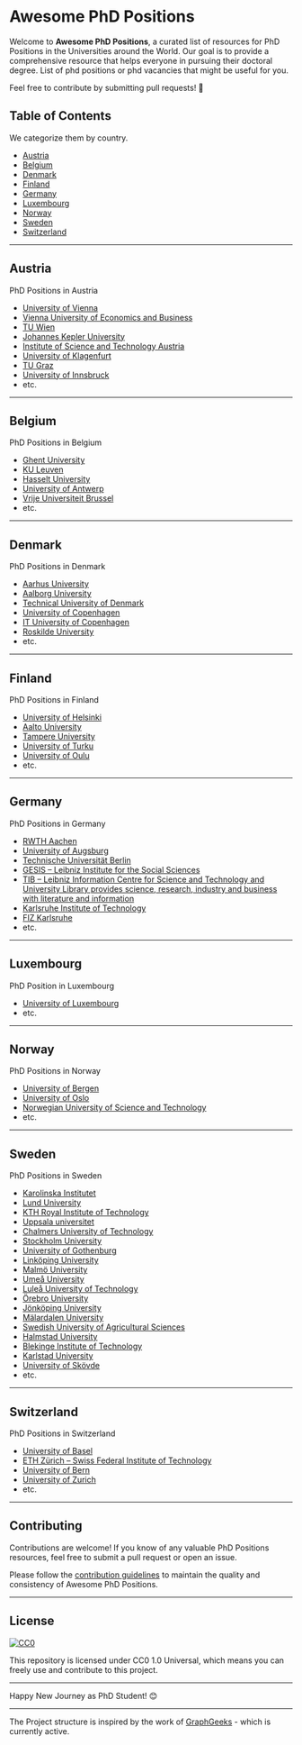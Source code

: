 # Awesome PhD Positions

Welcome to **Awesome PhD Positions**, a curated list of resources for PhD Positions in the Universities around the World. Our goal is to provide a comprehensive resource that helps everyone in pursuing their doctoral degree.
List of phd positions or phd vacancies that might be useful for you.

Feel free to contribute by submitting pull requests! 🚀

## Table of Contents

We categorize them by country.

<ul>
  <li><a href="#austria">Austria</a></li>
  <li><a href="#belgium">Belgium</a></li>
  <li><a href="#denmark">Denmark</a></li>
  <li><a href="#finland">Finland</a></li>
  <li><a href="#germany">Germany</a></li>
  <li><a href="#luxembourg">Luxembourg</a></li>
  <li><a href="#norway">Norway</a></li>
  <li><a href="#sweden">Sweden</a></li>
  <li><a href="#switzerland">Switzerland</a></li>
</ul>

---

## Austria

PhD Positions in Austria

- [University of Vienna](https://vds-sosci.univie.ac.at/admission/open-positions/)
- [Vienna University of Economics and Business](https://www.wu.ac.at/en/careers/job-portal/jobs/pre-doc-level)
- [TU Wien](https://jobs.tuwien.ac.at/Jobs?culture=en)
- [Johannes Kepler University](https://karriere.jku.at/hcm/jobexchange/showJobOfferList.do)
- [Institute of Science and Technology Austria](https://ista.ac.at/en/jobs/open-positions/)
- [University of Klagenfurt](https://jobs.aau.at/en/joblist/)
- [TU Graz](https://jobs.tugraz.at/en/jobs)
- [University of Innsbruck](https://lfuonline.uibk.ac.at/public/karriereportal.home?)
- etc.

---

## Belgium

PhD Positions in Belgium

- [Ghent University](https://www.ugent.be/en/work/scientific)
- [KU Leuven](https://www.kuleuven.be/personeel/jobsite/jobs/phd?hl=en&lang=en)
- [Hasselt University](https://www.uhasselt.be/en/about-hasselt-university/working-at-hasselt-university/vacancies)
- [University of Antwerp](https://www.uantwerpen.be/en/jobs/vacancies/academic-staff/)
- [Vrije Universiteit Brussel](https://jobs.vub.be/go/EN_PHD/3775801/)
- etc.

---

## Denmark

PhD Positions in Denmark

- [Aarhus University](https://phd.au.dk/vacant-phd-positions/)
- [Aalborg University](https://www.vacancies.aau.dk/phd-positions)
- [Technical University of Denmark](https://efzu.fa.em2.oraclecloud.com/hcmUI/CandidateExperience/en/sites/CX_1/requisitions?lastSelectedFacet=CATEGORIES&selectedCategoriesFacet=300000003514094)
- [University of Copenhagen](https://employment.ku.dk/phd/)
- [IT University of Copenhagen](https://en.itu.dk/About-ITU/Vacancies)
- [Roskilde University](https://candidate.hr-manager.net/vacancies/list.aspx?customer=ruc&mediaid=4619&uiculture=en)
- etc.

---

## Finland

PhD Positions in Finland

- [University of Helsinki](https://www.helsinki.fi/en/about-us/careers/open-positions)
- [Aalto University](https://www.aalto.fi/en/open-positions?sort_by=field_application_end_value&field_unit_target_id=All&field_category_target_id[13336]=13336&field_category_target_id[13321]=13321)
- [Tampere University](https://www.tuni.fi/en/about-us/working-at-tampere-universities/open-positions-at-tampere-university)
- [University of Turku](https://www.utu.fi/en/university/come-work-with-us/open-vacancies)
- [University of Oulu](https://oulunyliopisto.varbi.com/en/)
- etc.

---

## Germany

PhD Positions in Germany

- [RWTH Aachen](https://www.rwth-aachen.de/cms/root/Die-RWTH/Arbeiten-an-der-RWTH/~buym/RWTH-Jobportal/lidx/1/?search=&resetallfilter=1)
- [University of Augsburg](https://www.uni-augsburg.de/en/jobs-und-karriere/)
- [Technische Universität Berlin](https://www.tu.berlin/en/working-at-tu-berlin/career/job-postings)
- [GESIS – Leibniz Institute for the Social Sciences](https://www.hidden-professionals.de/HPv3.Jobs/gesis/stellenangebote/en-US)
- [TIB – Leibniz Information Centre for Science and Technology and University Library provides science, research, industry and business with literature and information](https://www.tib.eu/en/tib/careers-and-apprenticeships/vacancies)
- [Karlsruhe Institute of Technology](https://www.pse.kit.edu/english/karriere/121.php)
- [FIZ Karlsruhe](https://www.fiz-karlsruhe.de/en/ueber-uns/unsere-stellenangebote)
- etc.

---

## Luxembourg

PhD Position in Luxembourg

- [University of Luxembourg](https://recruitment.uni.lu/en/index.html?Resultsperpage=50)
- etc.

---

## Norway

PhD Positions in Norway

- [University of Bergen](https://www.uib.no/en/about/84777/vacant-positions-uib)
- [University of Oslo](https://www.uio.no/english/about/vacancies/academic/)
- [Norwegian University of Science and Technology](https://www.ntnu.edu/vacancies)
- etc.

---

## Sweden

PhD Positions in Sweden

- [Karolinska Institutet](https://ki.se/en/vacancies)
- [Lund University](https://www.lunduniversity.lu.se/vacancies)
- [KTH Royal Institute of Technology](https://www.kth.se/lediga-jobb?l=en)
- [Uppsala universitet](https://www.uu.se/en/about-uu/join-us/jobs-and-vacancies?varbiCategory=PhD+positions)
- [Chalmers University of Technology](https://www.chalmers.se/en/about-chalmers/work-with-us/vacancies/)
- [Stockholm University](https://www.su.se/english/about-the-university/work-at-su/available-jobs/phd-student-positions-1.507588)
- [University of Gothenburg](https://www.gu.se/en/work-at-the-university-of-gothenburg/vacancies)
- [Linköping University](https://liu.se/en/work-at-liu/vacancies)
- [Malmö University](https://mau.se/en/about-us/job-offers/current-vacancies/)
- [Umeå University](https://www.umu.se/en/work-with-us/open-positions/?pk=3)
- [Luleå University of Technology](https://www.ltu.se/en/about-the-university/work-with-us/job-vacancies)
- [Örebro University](https://www.oru.se/english/career/available-positions/)
- [Jönköping University](https://ju.se/en/about-us/work-at-jonkoping-university/job-vacancies.html)
- [Mälardalen University](https://www.mdu.se/en/malardalen-university/about-mdu/work-with-us/job-opportunities)
- [Swedish University of Agricultural Sciences](https://www.slu.se/en/about-slu/work-at-slu/jobs-vacancies/)
- [Halmstad University](https://www.hh.se/english/about-the-university/work-with-us.html)
- [Blekinge Institute of Technology](https://www.bth.se/eng/about-bth/vacancies/)
- [Karlstad University](https://www.kau.se/en/work-us/work/vacancies)
- [University of Skövde](https://www.his.se/en/about-us/job-opportunities/available-positions/)
- etc.

---

## Switzerland

PhD Positions in Switzerland

- [University of Basel](https://www.unibas.ch/en/Working-at-the-University-of-Basel/Current-Vacancies.html)
- [ETH Zürich – Swiss Federal Institute of Technology](https://jobs.ethz.ch/site/index)
- [University of Bern](https://www.karriere.unibe.ch/jobs/job_portal/index_eng.html)
- [University of Zurich](https://www.uzh.ch/en/explore/work/jobs.html)
- etc.

---

## Contributing

Contributions are welcome! If you know of any valuable PhD Positions resources, feel free to submit a pull request or open an issue.

Please follow the [contribution guidelines](CONTRIBUTING.md) to maintain the quality and consistency of Awesome PhD Positions.

---

## License

[![CC0](https://img.shields.io/badge/license-CC0-blue.svg)](https://creativecommons.org/publicdomain/zero/1.0/)

This repository is licensed under CC0 1.0 Universal, which means you can freely use and contribute to this project.

---

Happy New Journey as PhD Student! 😊

---

The Project structure is inspired by the work of [GraphGeeks](https://github.com/graphgeeks-lab/awesome-graph-universe) - which is currently active.
